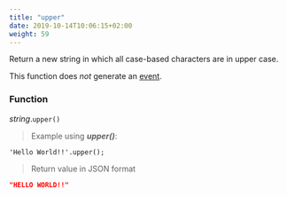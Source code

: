 ```yaml
---
title: "upper"
date: 2019-10-14T10:06:15+02:00
weight: 59
---
```


Return a new string in which all case-based characters are in upper case.

This function does *not* generate an [event](../../events).

### Function
*string*.`upper()`

> Example using ***upper()***:

```
'Hello World!!'.upper();
```

> Return value in JSON format

```json
"HELLO WORLD!!"
```
